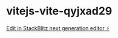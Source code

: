 # vitejs-vite-qyjxad29

[Edit in StackBlitz next generation editor ⚡️](https://stackblitz.com/~/github.com/pesanweb/vitejs-vite-qyjxad29)